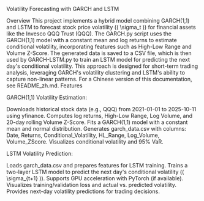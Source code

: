 Volatility Forecasting with GARCH and LSTM

Overview
This project implements a hybrid model combining GARCH(1,1) and LSTM to forecast stock price volatility (( \sigma_t )) for financial assets like the Invesco QQQ Trust (QQQ). The GARCH.py script uses the GARCH(1,1) model with a constant mean and log returns to estimate conditional volatility, incorporating features such as High-Low Range and Volume Z-Score. The generated data is saved to a CSV file, which is then used by GARCH-LSTM.py to train an LSTM model for predicting the next day's conditional volatility. This approach is designed for short-term trading analysis, leveraging GARCH's volatility clustering and LSTM's ability to capture non-linear patterns.
For a Chinese version of this documentation, see README_zh.md.
Features

GARCH(1,1) Volatility Estimation:

Downloads historical stock data (e.g., QQQ) from 2021-01-01 to 2025-10-11 using yfinance.
Computes log returns, High-Low Range, Log Volume, and 20-day rolling Volume Z-Score.
Fits a GARCH(1,1) model with a constant mean and normal distribution.
Generates garch_data.csv with columns: Date, Returns, Conditional_Volatility, HL_Range, Log_Volume, Volume_ZScore.
Visualizes conditional volatility and 95% VaR.


LSTM Volatility Prediction:

Loads garch_data.csv and prepares features for LSTM training.
Trains a two-layer LSTM model to predict the next day's conditional volatility (( \sigma_{t+1} )).
Supports GPU acceleration with PyTorch (if available).
Visualizes training/validation loss and actual vs. predicted volatility.
Provides next-day volatility predictions for trading decisions.


